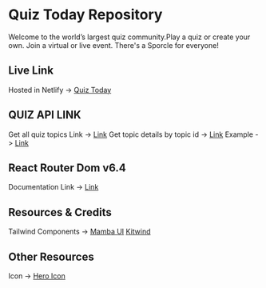 # Quiz Today Repository

Welcome to the world’s largest quiz community.Play a quiz or create your own. Join a virtual or live event. There's a Sporcle for everyone!


## Live Link
Hosted in Netlify -> [Quiz Today](https://courageous-ganache-100de7.netlify.app/)

## QUIZ API LINK

Get all quiz topics Link -> [Link](https://openapi.programming-hero.com/api/quiz)
Get topic details by topic id -> [Link](https://openapi.programming-hero.com/api/quiz/${id})
Example -> [Link](https://openapi.programming-hero.com/api/quiz/1)

## React Router Dom v6.4 
Documentation Link -> [Link](https://reactrouter.com/en/main/start/overview)

## Resources & Credits
Tailwind Components -> 
[Mamba UI](https://www.mambaui.com/)
[Kitwind](https://kitwind.io/products/kometa/components)

## Other Resources
Icon -> [Hero Icon](https://heroicons.com/)

